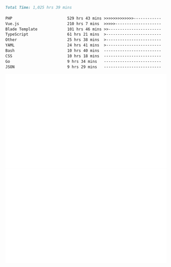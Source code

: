 <!--START_SECTION:waka-->

```markdown
Total Time: 1,025 hrs 39 mins

PHP                        529 hrs 43 mins >>>>>>>>>>>>>------------   50.39 %
Vue.js                     210 hrs 7 mins  >>>>>--------------------   19.99 %
Blade Template             101 hrs 46 mins >>-----------------------   09.68 %
TypeScript                 61 hrs 21 mins  >------------------------   05.84 %
Other                      25 hrs 38 mins  >------------------------   02.44 %
YAML                       24 hrs 41 mins  >------------------------   02.35 %
Bash                       10 hrs 40 mins  -------------------------   01.02 %
CSS                        10 hrs 18 mins  -------------------------   00.98 %
Go                         9 hrs 34 mins   -------------------------   00.91 %
JSON                       9 hrs 29 mins   -------------------------   00.90 %
```

<!--END_SECTION:waka-->
<p align="center">
    <img src="https://raw.githubusercontent.com/rjp2525/rjp2525/output/generated/overview.svg">
    <img src="https://raw.githubusercontent.com/rjp2525/rjp2525/output/generated/languages.svg">
</p>
